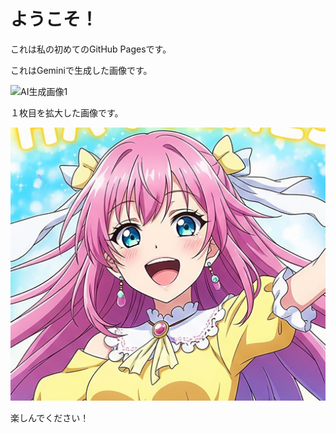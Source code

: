 <h1>ようこそ！</h1>
<p>これは私の初めてのGitHub Pagesです。</p>

<p>これはGeminiで生成した画像です。</p>
<img src="images/Gemini_Generated_Image_zgh8adzgh8adzgh8.png" alt="AI生成画像1">
<p>１枚目を拡大した画像です。</p>
<img src="images/Gemini_Generated_Image_zgh8adzgh8adzgh8~2.png" alt="AI生成画像2">

<p>楽しんでください！</p>
</body>
</html>
